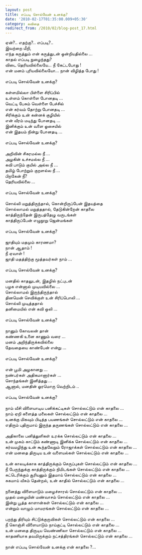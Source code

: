 ```yaml
---
layout: post
title: எப்படி சொல்வேன் உனக்கு?
date: '2010-02-17T01:35:00.009+05:30'
category: கவிதை
redirect_from: /2010/02/blog-post_17.html
---
```


ஏன்?.. எதற்கு?.. எப்படி?.. <br />
இவற்றை மீறி, <br />
எந்த கருத்தும் என் கருத்துடன் ஒன்றியதில்லை ... <br />
காதல் எப்படி நுழைந்தது?<br />
விடை தெரியவில்லையே... நீ கேட்டபோது !<br />
என் மனம் புரியவில்லையோ... நான் விழித்த போது !<br />
<br />
எப்படி சொல்வேன் உனக்கு?<br />
<br />
கள்ளமில்லா பிள்ளை சிரிப்பில்<br />
உள்ளம் கொள்ளை போனதடி ...<br />
வெட்டி பேசும் வெள்ளை பேச்சில்<br />
என் கர்வம் தோற்று போனதடி ...<br />
சிரிக்கும் உன் கன்னக் குழியில்<br />
என் வீரம் மடிந்து போனதடி ...<br />
இனிக்கும் உன் வளை ஓசையில்<br />
என் இதயம் நின்று போனதடி ...<br />
<br />
எப்படி சொல்வேன் உனக்கு?<br />
<br />
அறிவின் சிகரமல்ல நீ ...<br />
அழகின் உச்சமல்ல நீ ...<br />
கவி பாடும் குயில் அல்ல நீ ...<br />
தமிழ் போற்றும் குறளல்ல நீ ...<br />
பிறகேன் நீ?<br />
தெரியவில்லை ...<br />
<br />
எப்படி சொல்வேன் உனக்கு?<br />
<br />
சொல்லி மறுத்திருந்தால், கொன்றிருப்பேன் இதயத்தை <br />
சொல்லாமல் மறுத்ததால், தேடுகின்றேன் காதலை<br />
காத்திருந்தேன் இருபத்தேழு வருடங்கள் <br />
காத்திருப்பேன் எழுநூறு ஜென்மங்கள் <br />
<br />
எப்படி சொல்வேன் உனக்கு?<br />
<br />
ஜாதியும் மதமும் காரணமா?<br />
நான் ஆதாம் !<br />
நீ ஏவாள் !<br />
ஜாதி மதத்திற்கு மூத்தவர்கள் நாம் ...<br />
<br />
எப்படி சொல்வேன் உனக்கு?<br />
<br />
மனதில் காதலுடன், இதழில் நட்புடன் <br />
பழக என்னால் முடியவில்லை ...<br />
சொல்லாமல் இருந்திருந்தால்<br />
தினமென் செவிக்குள் உன் சிரிப்பொலி ... <br />
சொல்லி முடித்ததால் <br />
தனிமையில் என் கவி ஒலி ...<br />
<br />
எப்படி சொல்வேன் உனக்கு?<br />
<br />
நானும் கோவலன் தான்<br />
கண்ணகி உனை காணும் வரை ...<br />
மனம் அறிந்திருக்கவில்லை<br />
தேவதையை காண்பேன் என்று ...<br />
<br />
எப்படி சொல்வேன் உனக்கு?<br />
<br />
என் பூமி அழகானது ...<br />
நண்பர்கள் அதிகமானார்கள் ...<br />
சொந்தங்கள் இனித்தது ...<br />
ஆனால், மனதின் ஓரமொரு வெற்றிடம் ..<br />
<br />
எப்படி சொல்வேன் உனக்கு?<br />
<br />
நாம் வீசி விளையாடிய பனிக்கட்டிகள் சொல்லட்டும் என் காதலை ...<br />
நாம் ஏறி களைத்த மலைகள் சொல்லட்டும் என் காதலை ...<br />
உனக்கு மிகவும் பிடித்த பயணங்கள்  சொல்லட்டும் என் காதலை ... <br />
எதிரும் புதிருமாய் இருந்த தருணங்கள் சொல்லட்டும் என் காதலை ...<br />
<br />
அதிகாலை பனித்துளிகள் உரக்க சொல்லட்டும் என் காதலை ...  <br />
உன் முகம் காட்டும் கண்ணாடி இனிக்க சொல்லட்டும் என் காதலை ...<br />
கர்வமழிந்து உன் கூந்தலேறும் ரோஜாக்கள் சொல்லட்டும் என் காதலை ... <br />
என் மனதை திருடிய உன் வளையல்கள் சொல்லட்டும் என் காதலை ...<br />
<br />
உன் காலடிக்காக காத்திருக்கும் செருப்புகள் சொல்லட்டும் என் காதலை ...<br />
நீ பேருந்துக்கு காத்திருக்கும் நிமிடங்கள் சொல்லட்டும் என் காதலை ...<br />
சுட்டெரிக்கும் சூரியனும் இதமாய் சொல்லட்டும் என் காதலை ...<br />
சுகமாய் வீசும் தென்றல், உன் காதில் சொல்லட்டும் என் காதலை ...<br />
<br />
நனைத்து விளையாடும் மழைச்சாரல்  சொல்லட்டும் என் காதலை ...<br />
முதல் மழையின் மண்வாசம் சொல்லட்டும் என் காதலை ...<br />
இன்று பூத்த காளான்கள்  சொல்லட்டும் என் காதலை ...<br />
என்றும் வாழும் மாமரங்கள் சொல்லட்டும் என் காதலை ...<br />
<br />
பறந்து திரியும் சிட்டுக்குருவிகள் சொல்லட்டும் என் காதலை ...<br />
நீ கொஞ்சி விளையாடும் நாய்குட்டி சொல்லட்டும் என் காதலை ...<br />
உன் மனதை திருடிய வெண்ணிலா சொல்லட்டும் என் காதலை ...<br />
காதணியாக தவமிருக்கும் நட்சத்திரங்கள்  சொல்லட்டும் என் காதலை ... <br />
<br />
நான் எப்படி சொல்வேன் உனக்கு என் காதலை ?...<br />
<br />